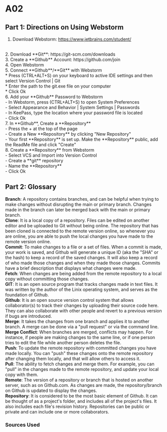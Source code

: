 # A02

## Part 1: Directions on Using Webstorm 


1. Download Webstorm: https://www.jetbrains.com/student/ 
</br>
2. Download **Git**: https://git-scm.com/downloads
</br>
3. Create a **Github** Account: https://github.com/join
</br>
4. Open Webstorm
</br>
5. Connect **Github**/**Git** with Webstorm
</br>
	* Press (CTRL+ALT+S) on your keyboard to active IDE settings and then select Version Control | Git
</br>
	* Enter the path to the git.exe file on your computer
</br>
	* Click Ok
</br>
6. Add your **Github** Password to Webstorm 
</br>
   - In Webstorm, press (CTRL+ALT+S) to open System Preferences 
</br>
   - Select Appearance and Behavior | System Settings | Passwords 
</br>
   - In KeePass, type the location where your password file is located 
</br>
			- Click Ok
</br>
7. In **Github**, Create a **Repository**
</br>
   - Press the + at the top of the page 
</br>
			- Create a New **Repository** by clicking "New Repository"
</br>
			- Your first **Repository** is set up. Make the **Repository** public, add the ReadMe file and click "Create"
</br>
8. Create a **Repository** from Webstorm
</br>
			- Select VCS and Import into Version Control
</br>
   - Create a **git** repository
</br>
			- Name the **Repository**
</br>
			- Click Ok
</br>

   




## Part 2: Glossary 
**Branch**: A repository contains branches, and can be helpful when trying to make changes without disrupting the main or primary branch. Changes made in the branch can later be merged back with the main or primary branch. 
</br>
**Clone**: It is a local copy of a repository. Files can be edited on another editor and be uploaded to Git without being online. The repository that has been cloned is connected to the remote version online, so whenever you are online, you are able to push the local changes you have made to the remote version online.
</br>
**Commit**: To make changes to a file or a set of files. When a commit is made, your work is saved, and Github will generate a unique ID (aka the "SHA" or the hash) to keep a record of the saved changes. It will also keep a record of who made those changes and when they made those changes. Commits have a brief description that displays what changes were made. 
</br>
**Fetch**: When changes are being added from the remote repository to a local copy without committing those changes. 
</br>
**GIT**: It is an open source program that tracks changes made in text files. It was written by the author of the Linix operating system, and serves as the foundation of Github.
</br>
**Github**: It is an open source version control system that allows collaborator(s) to track their changes by uploading their source code here. They can also collaborate with other people and revert to a previous version if bugs are introduced. 
</br>
**Merge**: It takes the changes from one branch and applies it to another branch. A merge can be done via a "pull request" or via the command line.
</br>
**Merge Conflict**: When branches are merged, conflicts may happen. For instance, if people are making changes to the same line, or if one person tries to edit the file while another person deletes the file.
</br>
**Push**: To update the remote repository with committed changes you have made locally. You can "push" these changes onto the remote repository after changing them locally, and that will allow others to access it. 
</br>
**Pull**: The ability to fetch changes and merge them. For example, you can "pull" in the changes made to the remote repository, and update your local copy with them.
</br>
**Remote**: The version of a repository or branch that is hosted on another server, such as on Github.com. As changes are made, the repository/branch on Github is updated to display the changes. 
</br>
**Repository**: It is considered to be the most basic element of Github. It can be thought of as a project's folder, and includes all of the project's files. It also includes each file's revision history. Repositories can be public or private and can include one or more collaborators. 
</br>

### Sources Used

